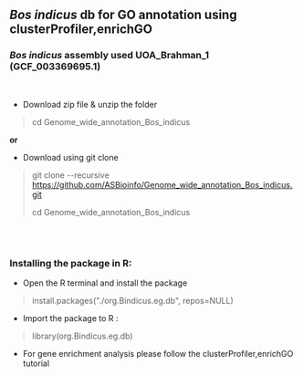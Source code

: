 
## _Bos indicus_ db for GO annotation using clusterProfiler,enrichGO

### _Bos indicus_ assembly used UOA_Brahman_1 (GCF_003369695.1)
<br/>

* Download zip file & unzip the folder 

> cd Genome_wide_annotation_Bos_indicus

**or**

* Download using git clone

> git clone --recursive https://github.com/ASBioinfo/Genome_wide_annotation_Bos_indicus.git
>
> cd Genome_wide_annotation_Bos_indicus
>
<br/><br/>

### Installing the package in R:

* Open the R terminal and install the package

 > install.packages("./org.Bindicus.eg.db", repos=NULL)

* Import the package to R :

 > library(org.Bindicus.eg.db)

* For gene enrichment analysis please follow the clusterProfiler,enrichGO tutorial
